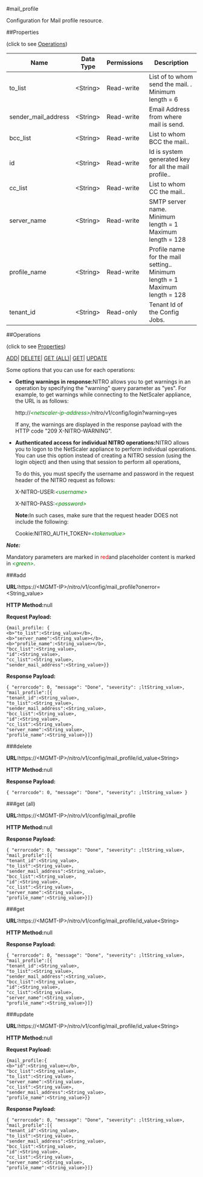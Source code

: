 #mail_profile

Configuration for Mail profile resource.


##Properties 
<span>(click to see [Operations](#opera))</span>


<table><thead><tr><th>Name</th><th>Data Type</th><th>Permissions</th><th>Description</th></tr></thead><tbody><tr><td>to_list</td><td>&lt;String></td><td>Read-write</td><td>List of to whom send the mail. .<br>Minimum length = 6</td></tr><tr><td>sender_mail_address</td><td>&lt;String></td><td>Read-write</td><td>Email Address from where mail is send.</td></tr><tr><td>bcc_list</td><td>&lt;String></td><td>Read-write</td><td>List to whom BCC the mail..</td></tr><tr><td>id</td><td>&lt;String></td><td>Read-write</td><td>Id is system generated key for all the mail profile..</td></tr><tr><td>cc_list</td><td>&lt;String></td><td>Read-write</td><td>List to whom CC the mail..</td></tr><tr><td>server_name</td><td>&lt;String></td><td>Read-write</td><td>SMTP server name.<br>Minimum length = 1<br>Maximum length = 128</td></tr><tr><td>profile_name</td><td>&lt;String></td><td>Read-write</td><td>Profile name for the mail setting..<br>Minimum length = 1<br>Maximum length = 128</td></tr><tr><td>tenant_id</td><td>&lt;String></td><td>Read-only</td><td>Tenant Id of the Config Jobs.</td></tr></tbody></table>
##Operations 
<span>(click to see [Properties](#prope))</span>


[ADD]()| [DELETE](#d)| [GET (ALL)](#get-)| [GET]()| [UPDATE](#u)


Some options that you can use for each operations:
<ul><li><p><b>Getting warnings in response:</b>NITRO allows you to get warnings in an operation by specifying the "warning" query parameter as "yes". For example, to get warnings while connecting to the NetScaler appliance, the URL is as follows:</p><p>http://<span style="color:green;font-style:italic;">&lt;netscaler-ip-address&gt;</span>/nitro/v1/config/login?warning=yes</p><p>If any, the warnings are displayed in the response payload with the HTTP code "209 X-NITRO-WARNING".</p></li><li><p><b>Authenticated access for individual NITRO operations:</b>NITRO allows you to logon to the NetScaler appliance to perform individual operations. You can use this option instead of creating a NITRO session (using the login object) and then using that session to perform all operations,</p><p>To do this, you must specify the username and password in the request header of the NITRO request as follows:</p><p>X-NITRO-USER:<span style="color:green;font-style:italic;">&lt;username&gt;</span></p><p>X-NITRO-PASS:<span style="color:green;font-style:italic;">&lt;password&gt;</span></p><p><b>Note:</b>In such cases, make sure that the request header DOES not include the following:</p><p>Cookie:NITRO_AUTH_TOKEN=<span style="color:green;font-style:italic;">&lt;tokenvalue&gt;</span></p></li></ul>



***Note:*** 
Mandatory parameters are marked in <span style="color:#FF0000;">red</span>and placeholder content is marked in <span style="color:green;font-style:italic">&lt;green&gt;</span>.

###add



<b>URL:</b>https://&lt;MGMT-IP&gt;/nitro/v1/config/mail_profile?onerror=&lt;String_value&gt;
<b>HTTP Method:</b>null
<b>Request Payload: </b>```{mail_profile: {<b>"to_list":<String_value></b>,<b>"server_name":<String_value></b>,<b>"profile_name":<String_value></b>,"bcc_list":<String_value>,"id":<String_value>,"cc_list":<String_value>,"sender_mail_address":<String_value>}}```
<b>Response Payload: </b>```{ "errorcode": 0, "message": "Done", "severity": ;ltString_value>, "mail_profile":[{"tenant_id":<String_value>,"to_list":<String_value>,"sender_mail_address":<String_value>,"bcc_list":<String_value>,"id":<String_value>,"cc_list":<String_value>,"server_name":<String_value>,"profile_name":<String_value>}]}```



###delete



<b>URL:</b>https://&lt;MGMT-IP&gt;/nitro/v1/config/mail_profile/id_value&lt;String&gt;
<b>HTTP Method:</b>null
<b>Response Payload: </b>```{ "errorcode": 0, "message": "Done", "severity": ;ltString_value> }```



###get (all)



<b>URL:</b>https://&lt;MGMT-IP&gt;/nitro/v1/config/mail_profile
<b>HTTP Method:</b>null
<b>Response Payload: </b>```{ "errorcode": 0, "message": "Done", "severity": ;ltString_value>, "mail_profile":[{"tenant_id":<String_value>,"to_list":<String_value>,"sender_mail_address":<String_value>,"bcc_list":<String_value>,"id":<String_value>,"cc_list":<String_value>,"server_name":<String_value>,"profile_name":<String_value>}]}```



###get



<b>URL:</b>https://&lt;MGMT-IP&gt;/nitro/v1/config/mail_profile/id_value&lt;String&gt;
<b>HTTP Method:</b>null
<b>Response Payload: </b>```{ "errorcode": 0, "message": "Done", "severity": ;ltString_value>, "mail_profile":[{"tenant_id":<String_value>,"to_list":<String_value>,"sender_mail_address":<String_value>,"bcc_list":<String_value>,"id":<String_value>,"cc_list":<String_value>,"server_name":<String_value>,"profile_name":<String_value>}]}```



###update



<b>URL:</b>https://&lt;MGMT-IP&gt;/nitro/v1/config/mail_profile/id_value&lt;String&gt;
<b>HTTP Method:</b>null
<b>Request Payload: </b>```{mail_profile:{<b>"id":<String_value></b>,"bcc_list":<String_value>,"to_list":<String_value>,"server_name":<String_value>,"cc_list":<String_value>,"sender_mail_address":<String_value>,"profile_name":<String_value>}}```
<b>Response Payload: </b>```{ "errorcode": 0, "message": "Done", "severity": ;ltString_value>, "mail_profile":[{"tenant_id":<String_value>,"to_list":<String_value>,"sender_mail_address":<String_value>,"bcc_list":<String_value>,"id":<String_value>,"cc_list":<String_value>,"server_name":<String_value>,"profile_name":<String_value>}]}```



